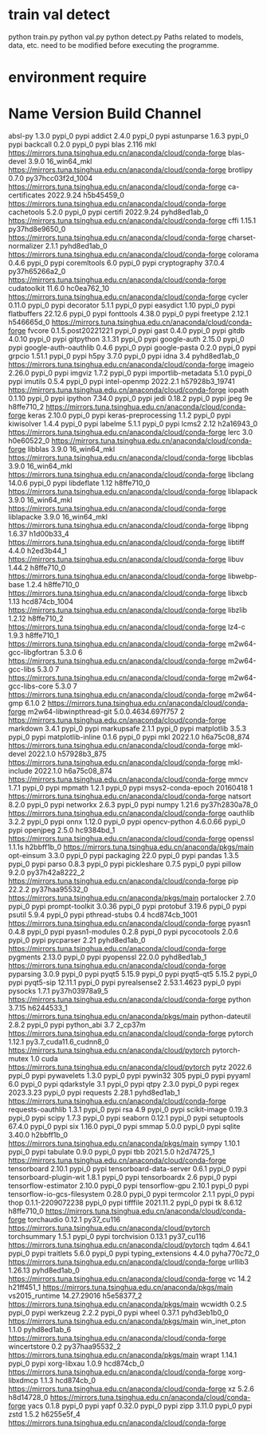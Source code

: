 # train val detect
python train.py python val.py python detect.py
Paths related to models, data, etc. need to be modified before executing the programme.

# environment require
# Name                    Version                   Build  Channel
absl-py                   1.3.0                    pypi_0    pypi
addict                    2.4.0                    pypi_0    pypi
astunparse                1.6.3                    pypi_0    pypi
backcall                  0.2.0                    pypi_0    pypi
blas                      2.116                       mkl    https://mirrors.tuna.tsinghua.edu.cn/anaconda/cloud/conda-forge
blas-devel                3.9.0              16_win64_mkl    https://mirrors.tuna.tsinghua.edu.cn/anaconda/cloud/conda-forge
brotlipy                  0.7.0           py37hcc03f2d_1004    https://mirrors.tuna.tsinghua.edu.cn/anaconda/cloud/conda-forge
ca-certificates           2022.9.24            h5b45459_0    https://mirrors.tuna.tsinghua.edu.cn/anaconda/cloud/conda-forge
cachetools                5.2.0                    pypi_0    pypi
certifi                   2022.9.24          pyhd8ed1ab_0    https://mirrors.tuna.tsinghua.edu.cn/anaconda/cloud/conda-forge
cffi                      1.15.1           py37hd8e9650_0    https://mirrors.tuna.tsinghua.edu.cn/anaconda/cloud/conda-forge
charset-normalizer        2.1.1              pyhd8ed1ab_0    https://mirrors.tuna.tsinghua.edu.cn/anaconda/cloud/conda-forge
colorama                  0.4.6                    pypi_0    pypi
coremltools               6.0                      pypi_0    pypi
cryptography              37.0.4           py37h65266a2_0    https://mirrors.tuna.tsinghua.edu.cn/anaconda/cloud/conda-forge
cudatoolkit               11.6.0              hc0ea762_10    https://mirrors.tuna.tsinghua.edu.cn/anaconda/cloud/conda-forge
cycler                    0.11.0                   pypi_0    pypi
decorator                 5.1.1                    pypi_0    pypi
easydict                  1.10                     pypi_0    pypi
flatbuffers               22.12.6                  pypi_0    pypi
fonttools                 4.38.0                   pypi_0    pypi
freetype                  2.12.1               h546665d_0    https://mirrors.tuna.tsinghua.edu.cn/anaconda/cloud/conda-forge
fvcore                    0.1.5.post20221221          pypi_0    pypi
gast                      0.4.0                    pypi_0    pypi
gitdb                     4.0.10                   pypi_0    pypi
gitpython                 3.1.31                   pypi_0    pypi
google-auth               2.15.0                   pypi_0    pypi
google-auth-oauthlib      0.4.6                    pypi_0    pypi
google-pasta              0.2.0                    pypi_0    pypi
grpcio                    1.51.1                   pypi_0    pypi
h5py                      3.7.0                    pypi_0    pypi
idna                      3.4                pyhd8ed1ab_0    https://mirrors.tuna.tsinghua.edu.cn/anaconda/cloud/conda-forge
imageio                   2.26.0                   pypi_0    pypi
imgviz                    1.7.2                    pypi_0    pypi
importlib-metadata        5.1.0                    pypi_0    pypi
imutils                   0.5.4                    pypi_0    pypi
intel-openmp              2022.2.1         h57928b3_19741    https://mirrors.tuna.tsinghua.edu.cn/anaconda/cloud/conda-forge
iopath                    0.1.10                   pypi_0    pypi
ipython                   7.34.0                   pypi_0    pypi
jedi                      0.18.2                   pypi_0    pypi
jpeg                      9e                   h8ffe710_2    https://mirrors.tuna.tsinghua.edu.cn/anaconda/cloud/conda-forge
keras                     2.10.0                   pypi_0    pypi
keras-preprocessing       1.1.2                    pypi_0    pypi
kiwisolver                1.4.4                    pypi_0    pypi
labelme                   5.1.1                    pypi_0    pypi
lcms2                     2.12                 h2a16943_0    https://mirrors.tuna.tsinghua.edu.cn/anaconda/cloud/conda-forge
lerc                      3.0                  h0e60522_0    https://mirrors.tuna.tsinghua.edu.cn/anaconda/cloud/conda-forge
libblas                   3.9.0              16_win64_mkl    https://mirrors.tuna.tsinghua.edu.cn/anaconda/cloud/conda-forge
libcblas                  3.9.0              16_win64_mkl    https://mirrors.tuna.tsinghua.edu.cn/anaconda/cloud/conda-forge
libclang                  14.0.6                   pypi_0    pypi
libdeflate                1.12                 h8ffe710_0    https://mirrors.tuna.tsinghua.edu.cn/anaconda/cloud/conda-forge
liblapack                 3.9.0              16_win64_mkl    https://mirrors.tuna.tsinghua.edu.cn/anaconda/cloud/conda-forge
liblapacke                3.9.0              16_win64_mkl    https://mirrors.tuna.tsinghua.edu.cn/anaconda/cloud/conda-forge
libpng                    1.6.37               h1d00b33_4    https://mirrors.tuna.tsinghua.edu.cn/anaconda/cloud/conda-forge
libtiff                   4.4.0                h2ed3b44_1    https://mirrors.tuna.tsinghua.edu.cn/anaconda/cloud/conda-forge
libuv                     1.44.2               h8ffe710_0    https://mirrors.tuna.tsinghua.edu.cn/anaconda/cloud/conda-forge
libwebp-base              1.2.4                h8ffe710_0    https://mirrors.tuna.tsinghua.edu.cn/anaconda/cloud/conda-forge
libxcb                    1.13              hcd874cb_1004    https://mirrors.tuna.tsinghua.edu.cn/anaconda/cloud/conda-forge
libzlib                   1.2.12               h8ffe710_2    https://mirrors.tuna.tsinghua.edu.cn/anaconda/cloud/conda-forge
lz4-c                     1.9.3                h8ffe710_1    https://mirrors.tuna.tsinghua.edu.cn/anaconda/cloud/conda-forge
m2w64-gcc-libgfortran     5.3.0                         6    https://mirrors.tuna.tsinghua.edu.cn/anaconda/cloud/conda-forge
m2w64-gcc-libs            5.3.0                         7    https://mirrors.tuna.tsinghua.edu.cn/anaconda/cloud/conda-forge
m2w64-gcc-libs-core       5.3.0                         7    https://mirrors.tuna.tsinghua.edu.cn/anaconda/cloud/conda-forge
m2w64-gmp                 6.1.0                         2    https://mirrors.tuna.tsinghua.edu.cn/anaconda/cloud/conda-forge
m2w64-libwinpthread-git   5.0.0.4634.697f757               2    https://mirrors.tuna.tsinghua.edu.cn/anaconda/cloud/conda-forge
markdown                  3.4.1                    pypi_0    pypi
markupsafe                2.1.1                    pypi_0    pypi
matplotlib                3.5.3                    pypi_0    pypi
matplotlib-inline         0.1.6                    pypi_0    pypi
mkl                       2022.1.0           h6a75c08_874    https://mirrors.tuna.tsinghua.edu.cn/anaconda/cloud/conda-forge
mkl-devel                 2022.1.0           h57928b3_875    https://mirrors.tuna.tsinghua.edu.cn/anaconda/cloud/conda-forge
mkl-include               2022.1.0           h6a75c08_874    https://mirrors.tuna.tsinghua.edu.cn/anaconda/cloud/conda-forge
mmcv                      1.7.1                    pypi_0    pypi
mpmath                    1.2.1                    pypi_0    pypi
msys2-conda-epoch         20160418                      1    https://mirrors.tuna.tsinghua.edu.cn/anaconda/cloud/conda-forge
natsort                   8.2.0                    pypi_0    pypi
networkx                  2.6.3                    pypi_0    pypi
numpy                     1.21.6           py37h2830a78_0    https://mirrors.tuna.tsinghua.edu.cn/anaconda/cloud/conda-forge
oauthlib                  3.2.2                    pypi_0    pypi
onnx                      1.12.0                   pypi_0    pypi
opencv-python             4.6.0.66                 pypi_0    pypi
openjpeg                  2.5.0                hc9384bd_1    https://mirrors.tuna.tsinghua.edu.cn/anaconda/cloud/conda-forge
openssl                   1.1.1s               h2bbff1b_0    https://mirrors.tuna.tsinghua.edu.cn/anaconda/pkgs/main
opt-einsum                3.3.0                    pypi_0    pypi
packaging                 22.0                     pypi_0    pypi
pandas                    1.3.5                    pypi_0    pypi
parso                     0.8.3                    pypi_0    pypi
pickleshare               0.7.5                    pypi_0    pypi
pillow                    9.2.0            py37h42a8222_2    https://mirrors.tuna.tsinghua.edu.cn/anaconda/cloud/conda-forge
pip                       22.2.2           py37haa95532_0    https://mirrors.tuna.tsinghua.edu.cn/anaconda/pkgs/main
portalocker               2.7.0                    pypi_0    pypi
prompt-toolkit            3.0.36                   pypi_0    pypi
protobuf                  3.19.6                   pypi_0    pypi
psutil                    5.9.4                    pypi_0    pypi
pthread-stubs             0.4               hcd874cb_1001    https://mirrors.tuna.tsinghua.edu.cn/anaconda/cloud/conda-forge
pyasn1                    0.4.8                    pypi_0    pypi
pyasn1-modules            0.2.8                    pypi_0    pypi
pycocotools               2.0.6                    pypi_0    pypi
pycparser                 2.21               pyhd8ed1ab_0    https://mirrors.tuna.tsinghua.edu.cn/anaconda/cloud/conda-forge
pygments                  2.13.0                   pypi_0    pypi
pyopenssl                 22.0.0             pyhd8ed1ab_1    https://mirrors.tuna.tsinghua.edu.cn/anaconda/cloud/conda-forge
pyparsing                 3.0.9                    pypi_0    pypi
pyqt5                     5.15.9                   pypi_0    pypi
pyqt5-qt5                 5.15.2                   pypi_0    pypi
pyqt5-sip                 12.11.1                  pypi_0    pypi
pyrealsense2              2.53.1.4623              pypi_0    pypi
pysocks                   1.7.1            py37h03978a9_5    https://mirrors.tuna.tsinghua.edu.cn/anaconda/cloud/conda-forge
python                    3.7.15               h6244533_1    https://mirrors.tuna.tsinghua.edu.cn/anaconda/pkgs/main
python-dateutil           2.8.2                    pypi_0    pypi
python_abi                3.7                     2_cp37m    https://mirrors.tuna.tsinghua.edu.cn/anaconda/cloud/conda-forge
pytorch                   1.12.1          py3.7_cuda11.6_cudnn8_0    https://mirrors.tuna.tsinghua.edu.cn/anaconda/cloud/pytorch
pytorch-mutex             1.0                        cuda    https://mirrors.tuna.tsinghua.edu.cn/anaconda/cloud/pytorch
pytz                      2022.6                   pypi_0    pypi
pywavelets                1.3.0                    pypi_0    pypi
pywin32                   305                      pypi_0    pypi
pyyaml                    6.0                      pypi_0    pypi
qdarkstyle                3.1                      pypi_0    pypi
qtpy                      2.3.0                    pypi_0    pypi
regex                     2023.3.23                pypi_0    pypi
requests                  2.28.1             pyhd8ed1ab_1    https://mirrors.tuna.tsinghua.edu.cn/anaconda/cloud/conda-forge
requests-oauthlib         1.3.1                    pypi_0    pypi
rsa                       4.9                      pypi_0    pypi
scikit-image              0.19.3                   pypi_0    pypi
scipy                     1.7.3                    pypi_0    pypi
seaborn                   0.12.1                   pypi_0    pypi
setuptools                67.4.0                   pypi_0    pypi
six                       1.16.0                   pypi_0    pypi
smmap                     5.0.0                    pypi_0    pypi
sqlite                    3.40.0               h2bbff1b_0    https://mirrors.tuna.tsinghua.edu.cn/anaconda/pkgs/main
sympy                     1.10.1                   pypi_0    pypi
tabulate                  0.9.0                    pypi_0    pypi
tbb                       2021.5.0             h2d74725_1    https://mirrors.tuna.tsinghua.edu.cn/anaconda/cloud/conda-forge
tensorboard               2.10.1                   pypi_0    pypi
tensorboard-data-server   0.6.1                    pypi_0    pypi
tensorboard-plugin-wit    1.8.1                    pypi_0    pypi
tensorboardx              2.6                      pypi_0    pypi
tensorflow-estimator      2.10.0                   pypi_0    pypi
tensorflow-gpu            2.10.1                   pypi_0    pypi
tensorflow-io-gcs-filesystem 0.28.0                   pypi_0    pypi
termcolor                 2.1.1                    pypi_0    pypi
thop                      0.1.1-2209072238          pypi_0    pypi
tifffile                  2021.11.2                pypi_0    pypi
tk                        8.6.12               h8ffe710_0    https://mirrors.tuna.tsinghua.edu.cn/anaconda/cloud/conda-forge
torchaudio                0.12.1               py37_cu116    https://mirrors.tuna.tsinghua.edu.cn/anaconda/cloud/pytorch
torchsummary              1.5.1                    pypi_0    pypi
torchvision               0.13.1               py37_cu116    https://mirrors.tuna.tsinghua.edu.cn/anaconda/cloud/pytorch
tqdm                      4.64.1                   pypi_0    pypi
traitlets                 5.6.0                    pypi_0    pypi
typing_extensions         4.4.0              pyha770c72_0    https://mirrors.tuna.tsinghua.edu.cn/anaconda/cloud/conda-forge
urllib3                   1.26.13            pyhd8ed1ab_0    https://mirrors.tuna.tsinghua.edu.cn/anaconda/cloud/conda-forge
vc                        14.2                 h21ff451_1    https://mirrors.tuna.tsinghua.edu.cn/anaconda/pkgs/main
vs2015_runtime            14.27.29016          h5e58377_2    https://mirrors.tuna.tsinghua.edu.cn/anaconda/pkgs/main
wcwidth                   0.2.5                    pypi_0    pypi
werkzeug                  2.2.2                    pypi_0    pypi
wheel                     0.37.1             pyhd3eb1b0_0    https://mirrors.tuna.tsinghua.edu.cn/anaconda/pkgs/main
win_inet_pton             1.1.0              pyhd8ed1ab_6    https://mirrors.tuna.tsinghua.edu.cn/anaconda/cloud/conda-forge
wincertstore              0.2              py37haa95532_2    https://mirrors.tuna.tsinghua.edu.cn/anaconda/pkgs/main
wrapt                     1.14.1                   pypi_0    pypi
xorg-libxau               1.0.9                hcd874cb_0    https://mirrors.tuna.tsinghua.edu.cn/anaconda/cloud/conda-forge
xorg-libxdmcp             1.1.3                hcd874cb_0    https://mirrors.tuna.tsinghua.edu.cn/anaconda/cloud/conda-forge
xz                        5.2.6                h8d14728_0    https://mirrors.tuna.tsinghua.edu.cn/anaconda/cloud/conda-forge
yacs                      0.1.8                    pypi_0    pypi
yapf                      0.32.0                   pypi_0    pypi
zipp                      3.11.0                   pypi_0    pypi
zstd                      1.5.2                h6255e5f_4    https://mirrors.tuna.tsinghua.edu.cn/anaconda/cloud/conda-forge
